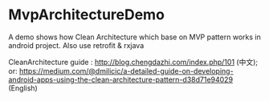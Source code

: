 # MvpArchitectureDemo
A demo shows how Clean Architecture which base on MVP pattern works in android project. Also use retrofit &amp; rxjava

CleanArchitecture guide : http://blog.chengdazhi.com/index.php/101  (中文); <br />
or: https://medium.com/@dmilicic/a-detailed-guide-on-developing-android-apps-using-the-clean-architecture-pattern-d38d71e94029 (English)


